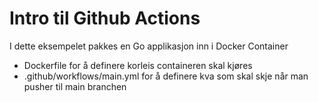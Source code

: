 # Intro til Github Actions

I dette eksempelet pakkes en Go applikasjon inn i Docker Container

* Dockerfile for å definere korleis containeren skal kjøres
* .github/workflows/main.yml for å definere kva som skal skje når man pusher til main branchen
